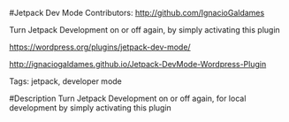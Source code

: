 #Jetpack Dev Mode
Contributors: http://github.com/IgnacioGaldames

Turn Jetpack Development on or off again, by simply activating this plugin

https://wordpress.org/plugins/jetpack-dev-mode/

http://ignaciogaldames.github.io/Jetpack-DevMode-Wordpress-Plugin

Tags: jetpack, developer mode

#Description
Turn Jetpack Development on or off again, for local development by simply activating this plugin
